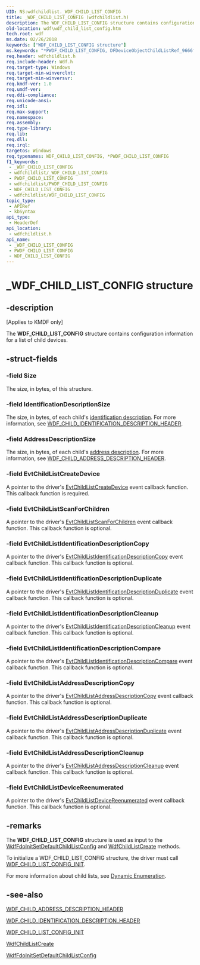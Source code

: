 ```yaml
---
UID: NS:wdfchildlist._WDF_CHILD_LIST_CONFIG
title: _WDF_CHILD_LIST_CONFIG (wdfchildlist.h)
description: The WDF_CHILD_LIST_CONFIG structure contains configuration information for a list of child devices.
old-location: wdf\wdf_child_list_config.htm
tech.root: wdf
ms.date: 02/26/2018
keywords: ["WDF_CHILD_LIST_CONFIG structure"]
ms.keywords: "*PWDF_CHILD_LIST_CONFIG, DFDeviceObjectChildListRef_9666f463-1673-4208-9745-e1d12b523569.xml, PWDF_CHILD_LIST_CONFIG, PWDF_CHILD_LIST_CONFIG structure pointer, WDF_CHILD_LIST_CONFIG, WDF_CHILD_LIST_CONFIG structure, _WDF_CHILD_LIST_CONFIG, kmdf.wdf_child_list_config, wdf.wdf_child_list_config, wdfchildlist/PWDF_CHILD_LIST_CONFIG, wdfchildlist/WDF_CHILD_LIST_CONFIG"
req.header: wdfchildlist.h
req.include-header: Wdf.h
req.target-type: Windows
req.target-min-winverclnt: 
req.target-min-winversvr: 
req.kmdf-ver: 1.0
req.umdf-ver: 
req.ddi-compliance: 
req.unicode-ansi: 
req.idl: 
req.max-support: 
req.namespace: 
req.assembly: 
req.type-library: 
req.lib: 
req.dll: 
req.irql: 
targetos: Windows
req.typenames: WDF_CHILD_LIST_CONFIG, *PWDF_CHILD_LIST_CONFIG
f1_keywords:
 - _WDF_CHILD_LIST_CONFIG
 - wdfchildlist/_WDF_CHILD_LIST_CONFIG
 - PWDF_CHILD_LIST_CONFIG
 - wdfchildlist/PWDF_CHILD_LIST_CONFIG
 - WDF_CHILD_LIST_CONFIG
 - wdfchildlist/WDF_CHILD_LIST_CONFIG
topic_type:
 - APIRef
 - kbSyntax
api_type:
 - HeaderDef
api_location:
 - wdfchildlist.h
api_name:
 - _WDF_CHILD_LIST_CONFIG
 - PWDF_CHILD_LIST_CONFIG
 - WDF_CHILD_LIST_CONFIG
---
```


# _WDF_CHILD_LIST_CONFIG structure


## -description

<p class="CCE_Message">[Applies to KMDF only]</p>

The <b>WDF_CHILD_LIST_CONFIG</b> structure contains configuration information for a list of child devices.

## -struct-fields

### -field Size

The size, in bytes, of this structure.

### -field IdentificationDescriptionSize

The size, in bytes, of each child's <a href="/windows-hardware/drivers/wdf/dynamic-enumeration">identification description</a>. For more information, see <a href="/windows-hardware/drivers/ddi/wdfchildlist/ns-wdfchildlist-_wdf_child_identification_description_header">WDF_CHILD_IDENTIFICATION_DESCRIPTION_HEADER</a>.

### -field AddressDescriptionSize

The size, in bytes, of each child's <a href="/windows-hardware/drivers/wdf/dynamic-enumeration">address description</a>. For more information, see <a href="/windows-hardware/drivers/ddi/wdfchildlist/ns-wdfchildlist-_wdf_child_address_description_header">WDF_CHILD_ADDRESS_DESCRIPTION_HEADER</a>.

### -field EvtChildListCreateDevice

A pointer to the driver's <a href="/windows-hardware/drivers/ddi/wdfchildlist/nc-wdfchildlist-evt_wdf_child_list_create_device">EvtChildListCreateDevice</a> event callback function. This callback function is required.

### -field EvtChildListScanForChildren

A pointer to the driver's <a href="/windows-hardware/drivers/ddi/wdfchildlist/nc-wdfchildlist-evt_wdf_child_list_scan_for_children">EvtChildListScanForChildren</a> event callback function. This callback function is optional.

### -field EvtChildListIdentificationDescriptionCopy

A pointer to the driver's <a href="/windows-hardware/drivers/ddi/wdfchildlist/nc-wdfchildlist-evt_wdf_child_list_identification_description_copy">EvtChildListIdentificationDescriptionCopy</a> event callback function. This callback function is optional.

### -field EvtChildListIdentificationDescriptionDuplicate

A pointer to the driver's <a href="/windows-hardware/drivers/ddi/wdfchildlist/nc-wdfchildlist-evt_wdf_child_list_identification_description_duplicate">EvtChildListIdentificationDescriptionDuplicate</a> event callback function. This callback function is optional.

### -field EvtChildListIdentificationDescriptionCleanup

A pointer to the driver's <a href="/windows-hardware/drivers/ddi/wdfchildlist/nc-wdfchildlist-evt_wdf_child_list_identification_description_cleanup">EvtChildListIdentificationDescriptionCleanup</a> event callback function. This callback function is optional.

### -field EvtChildListIdentificationDescriptionCompare

A pointer to the driver's <a href="/windows-hardware/drivers/ddi/wdfchildlist/nc-wdfchildlist-evt_wdf_child_list_identification_description_compare">EvtChildListIdentificationDescriptionCompare</a> event callback function. This callback function is optional.

### -field EvtChildListAddressDescriptionCopy

A pointer to the driver's <a href="/windows-hardware/drivers/ddi/wdfchildlist/nc-wdfchildlist-evt_wdf_child_list_address_description_copy">EvtChildListAddressDescriptionCopy</a> event callback function. This callback function is optional.

### -field EvtChildListAddressDescriptionDuplicate

A pointer to the driver's <a href="/windows-hardware/drivers/ddi/wdfchildlist/nc-wdfchildlist-evt_wdf_child_list_address_description_duplicate">EvtChildListAddressDescriptionDuplicate</a> event callback function. This callback function is optional.

### -field EvtChildListAddressDescriptionCleanup

A pointer to the driver's <a href="/windows-hardware/drivers/ddi/wdfchildlist/nc-wdfchildlist-evt_wdf_child_list_address_description_cleanup">EvtChildListAddressDescriptionCleanup</a> event callback function. This callback function is optional.

### -field EvtChildListDeviceReenumerated

A pointer to the driver's <a href="/windows-hardware/drivers/ddi/wdfchildlist/nc-wdfchildlist-evt_wdf_child_list_device_reenumerated">EvtChildListDeviceReenumerated</a> event callback function. This callback function is optional.

## -remarks

The <b>WDF_CHILD_LIST_CONFIG</b> structure is used as input to the <a href="/windows-hardware/drivers/ddi/wdffdo/nf-wdffdo-wdffdoinitsetdefaultchildlistconfig">WdfFdoInitSetDefaultChildListConfig</a> and <a href="/windows-hardware/drivers/ddi/wdfchildlist/nf-wdfchildlist-wdfchildlistcreate">WdfChildListCreate</a> methods.

To initialize a WDF_CHILD_LIST_CONFIG structure, the driver must call <a href="/windows-hardware/drivers/ddi/wdfchildlist/nf-wdfchildlist-wdf_child_list_config_init">WDF_CHILD_LIST_CONFIG_INIT</a>.

For more information about child lists, see <a href="/windows-hardware/drivers/wdf/dynamic-enumeration">Dynamic Enumeration</a>.

## -see-also

<a href="/windows-hardware/drivers/ddi/wdfchildlist/ns-wdfchildlist-_wdf_child_address_description_header">WDF_CHILD_ADDRESS_DESCRIPTION_HEADER</a>



<a href="/windows-hardware/drivers/ddi/wdfchildlist/ns-wdfchildlist-_wdf_child_identification_description_header">WDF_CHILD_IDENTIFICATION_DESCRIPTION_HEADER</a>



<a href="/windows-hardware/drivers/ddi/wdfchildlist/nf-wdfchildlist-wdf_child_list_config_init">WDF_CHILD_LIST_CONFIG_INIT</a>



<a href="/windows-hardware/drivers/ddi/wdfchildlist/nf-wdfchildlist-wdfchildlistcreate">WdfChildListCreate</a>



<a href="/windows-hardware/drivers/ddi/wdffdo/nf-wdffdo-wdffdoinitsetdefaultchildlistconfig">WdfFdoInitSetDefaultChildListConfig</a>

